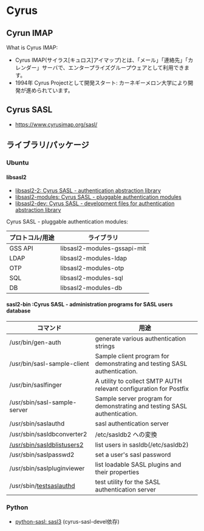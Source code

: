 # Cyrus

## Cyrun IMAP

What is Cyrus IMAP:

- Cyrus IMAP(サイラス[キュロス]アイマップ)とは、「メール」「連絡先」「カレンダー」サーバで、エンタープライズグループウェアとして利用できます。
- 1994年 Cyrus Projectとして開発スタート: カーネギーメロン大学により開発が進められています。


##  Cyrus SASL

- https://www.cyrusimap.org/sasl/


## ライブラリ/パッケージ

### Ubuntu


#### libsasl2

- [libsasl2-2: Cyrus SASL - authentication abstraction library](https://packages.ubuntu.com/focal/libsasl2-2)
- [libsasl2-modules: Cyrus SASL - pluggable authentication modules](https://packages.ubuntu.com/focal/libsasl2-modules)
- [libsasl2-dev: Cyrus SASL - development files for authentication abstraction library](https://packages.ubuntu.com/focal/libsasl2-dev)


 Cyrus SASL - pluggable authentication modules:

| プロトコル/用途 | ライブラリ                  |
| --------------- | --------------------------- |
| GSS API         | libsasl2-modules-gssapi-mit |
| LDAP            | libsasl2-modules-ldap       |
| OTP             | libsasl2-modules-otp        |
| SQL             | libsasl2-modules-sql        |
| DB              | libsasl2-modules-db         |


#### sasl2-bin :Cyrus SASL - administration programs for SASL users database

| **コマンド**                                      | 用途                                                                     |
| ------------------------------------------------- | ------------------------------------------------------------------------ |
| /usr/bin/gen-auth                                 | generate various authentication strings                                  |
| /usr/bin/sasl-sample-client                       | Sample client program for demonstrating and testing SASL authentication. |
| /usr/bin/saslfinger                               | A utility to collect SMTP AUTH relevant configuration for Postfix        |
| /usr/sbin/sasl-sample-server                      | Sample server program for demonstrating and testing SASL authentication. |
| /usr/sbin/saslauthd                               | sasl authentication server                                               |
| /usr/sbin/sasldbconverter2                        | /etc/sasldb2 への変換                                                    |
| [/usr/sbin/sasldblistusers2](sasldblistusers2.md) | list users in sasldb(/etc/sasldb2)                                       |
| /usr/sbin/saslpasswd2                             | set a user's sasl password                                               |
| /usr/sbin/saslpluginviewer                        | list loadable SASL plugins and their properties                          |
| /usr/sbin/[testsaslauthd](testsaslauthd.md)       | test utility for the SASL authentication server                          |



### Python 

- [python-sasl: sasl3](https://github.com/sparkur/python-sasl3) (cyrus-sasl-devel依存)

